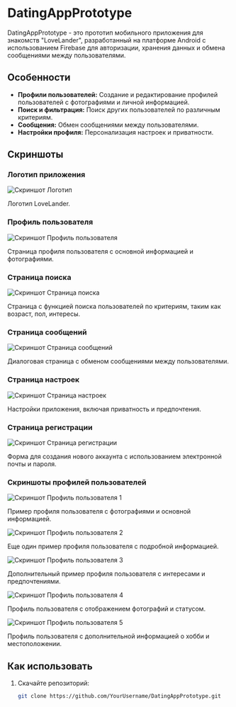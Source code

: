 # DatingAppPrototype

DatingAppPrototype - это прототип мобильного приложения для знакомств "LoveLander", разработанный на платформе Android с использованием Firebase для авторизации, хранения данных и обмена сообщениями между пользователями.

## Особенности

- **Профили пользователей:** Создание и редактирование профилей пользователей с фотографиями и личной информацией.
- **Поиск и фильтрация:** Поиск других пользователей по различным критериям.
- **Сообщения:** Обмен сообщениями между пользователями.
- **Настройки профиля:** Персонализация настроек и приватности.

## Скриншоты

### Логотип приложения
![Скриншот Логотип](https://github.com/Ryota77777/DatingApp/blob/main/Assets/photo_2024-07-02_16-44-11.jpg?raw=true)

Логотип LoveLander.

### Профиль пользователя
![Скриншот Профиль пользователя](https://github.com/Ryota77777/DatingApp/blob/main/Assets/photo_2024-06-05_10-22-25%20(2).jpg?raw=true)

Страница профиля пользователя с основной информацией и фотографиями.

### Страница поиска
![Скриншот Страница поиска](https://github.com/Ryota77777/DatingApp/blob/main/Assets/photo_2024-06-13_17-51-52.jpg?raw=true)

Страница с функцией поиска пользователей по критериям, таким как возраст, пол, интересы.

### Страница сообщений
![Скриншот Страница сообщений](https://github.com/Ryota77777/DatingApp/blob/main/Assets/photo_2024-07-02_16-27-33.jpg?raw=true)

Диалоговая страница с обменом сообщениями между пользователями.

### Страница настроек
![Скриншот Страница настроек](https://github.com/Ryota77777/DatingApp/blob/main/Assets/photo_2024-07-02_16-27-41.jpg?raw=true)

Настройки приложения, включая приватность и предпочтения.

### Страница регистрации
![Скриншот Страница регистрации](https://github.com/Ryota77777/DatingApp/blob/main/Assets/photo_2024-07-02_16-27-33%20(2).jpg?raw=true)

Форма для создания нового аккаунта с использованием электронной почты и пароля.


### Скриншоты профилей пользователей
![Скриншот Профиль пользователя 1](https://github.com/Ryota77777/DatingApp/blob/main/Assets/photo_2024-06-13_17-16-19.jpg?raw=true)

Пример профиля пользователя с фотографиями и основной информацией.

![Скриншот Профиль пользователя 2](https://github.com/Ryota77777/DatingApp/blob/main/Assets/photo_2024-07-02_16-29-08%20(3).jpg?raw=true)

Еще один пример профиля пользователя с подробной информацией.

![Скриншот Профиль пользователя 3](https://github.com/Ryota77777/DatingApp/blob/main/Assets/photo_2024-07-02_16-29-08.jpg?raw=true)

Дополнительный пример профиля пользователя с интересами и предпочтениями.

![Скриншот Профиль пользователя 4](https://github.com/Ryota77777/DatingApp/blob/main/Assets/photo_2024-07-02_16-29-08%20(4).jpg?raw=true)

Профиль пользователя с отображением фотографий и статусом.

![Скриншот Профиль пользователя 5](https://github.com/Ryota77777/DatingApp/blob/main/Assets/photo_2024-07-02_16-29-08%20(2).jpg?raw=true)

Профиль пользователя с дополнительной информацией о хобби и местоположении.


## Как использовать

1. Скачайте репозиторий:

   ```bash
   git clone https://github.com/YourUsername/DatingAppPrototype.git

